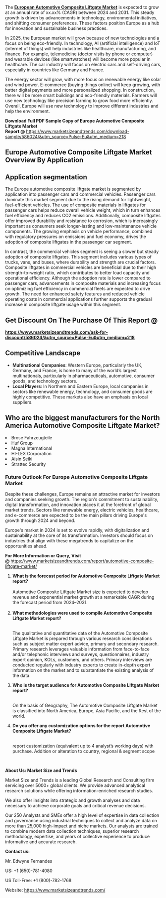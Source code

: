 <p>The <strong><a href="https://www.marketsizeandtrends.com/download-sample/586024/&amp;utm_source=Pulse-Eu&amp;utm_medium=218">European Automotive Composite Liftgate Market</a></strong>&nbsp;is expected to grow at an annual rate of xx.xx% (CAGR) between 2024 and 2031. This steady growth is driven by advancements in technology, environmental initiatives, and shifting consumer preferences. These factors position Europe as a hub for innovation and sustainable business practices.</p><p>In 2025, the European market will grow because of new technologies and a focus on being eco-friendly. In technology, AI (artificial intelligence) and IoT (internet of things) will help industries like healthcare, manufacturing, and finance. For example, telemedicine (doctor visits by phone or computer) and wearable devices (like smartwatches) will become more popular in healthcare. The car industry will focus on electric cars and self-driving cars, especially in countries like Germany and France.</p><p>The energy sector will grow, with more focus on renewable energy like solar and wind power. E-commerce (buying things online) will keep growing, with better digital payments and more personalized shopping. In construction, there will be more smart buildings and eco-friendly materials. Farmers will use new technology like precision farming to grow food more efficiently. Overall, Europe will use new technology to improve different industries and help the environment.</p><p><strong>Download Full PDF Sample Copy of Europe Automotive Composite Liftgate Market Report&nbsp;@</strong>&nbsp;<a href="https://www.marketsizeandtrends.com/download-sample/586024/&amp;utm_source=Pulse-Eu&amp;utm_medium=218" target="_blank">https://www.marketsizeandtrends.com/download-sample/586024/&amp;utm_source=Pulse-Eu&amp;utm_medium=218</a></p><h2><strong>Europe Automotive Composite Liftgate Market Overview By Application</strong></h2><p><h2>Application segmentation</h2><p>The Europe automotive composite liftgate market is segmented by application into passenger cars and commercial vehicles. Passenger cars dominate this market segment due to the rising demand for lightweight, fuel-efficient vehicles. The use of composite materials in liftgates for passenger cars helps reduce overall vehicle weight, which in turn enhances fuel efficiency and reduces CO2 emissions. Additionally, composite liftgates offer improved durability and resistance to corrosion, which is increasingly important as consumers seek longer-lasting and low-maintenance vehicle components. The growing emphasis on vehicle performance, combined with regulatory pressures on emissions and fuel economy, drives the adoption of composite liftgates in the passenger car segment.</p><p>In contrast, the commercial vehicles segment is seeing a slower but steady adoption of composite liftgates. This segment includes various types of trucks, vans, and buses, where durability and strength are crucial factors. Composite liftgates in commercial vehicles are beneficial due to their high strength-to-weight ratio, which contributes to better load capacity and operational efficiency. Although the adoption rate is lower compared to passenger cars, advancements in composite materials and increasing focus on optimizing fuel efficiency in commercial fleets are expected to drive growth. The need for enhanced safety features and reduced vehicle operating costs in commercial applications further supports the gradual increase in composite liftgate usage within this segment.</p></p><h2><strong>Get Discount On The Purchase Of This Report @&nbsp;</strong></h2><p><strong><a href="https://www.marketsizeandtrends.com/ask-for-discount/586024/&amp;utm_source=Pulse-Eu&amp;utm_medium=218" target="_blank">https://www.marketsizeandtrends.com/ask-for-discount/586024/&amp;utm_source=Pulse-Eu&amp;utm_medium=218</a></strong></p><h2><strong>Competitive Landscape</strong></h2><ul><li><strong>Multinational Companies</strong>: Western Europe, particularly the UK, Germany, and France, is home to many of the world&rsquo;s largest multinationals, particularly in pharmaceuticals, automotive, consumer goods, and technology sectors.</li><li><strong>Local Players</strong>: In Northern and Eastern Europe, local companies in sectors like renewable energy, technology, and consumer goods are highly competitive. These markets also have an emphasis on local suppliers.</li></ul><h2><strong>Who are the biggest manufacturers for the North America Automotive Composite Liftgate Market?</strong></h2><p><li>Brose Fahrzeugteile</li><li> Huf Group</li><li> Magna International</li><li> HI-LEX Corporation</li><li> Aisin Seiki</li><li> Strattec Security</li></p><div class="flex max-w-full flex-col flex-grow"><div class="min-h-[20px] text-message flex w-full flex-col items-end gap-2 whitespace-normal break-words [.text-message+&amp;]:mt-5" dir="auto" data-message-author-role="assistant" data-message-id="1804e3fa-85f3-4ff5-9634-71ec5bbadd55"><div class="flex w-full flex-col gap-1 empty:hidden first:pt-[3px]"><div class="markdown prose w-full break-words dark:prose-invert light"><h3>Future Outlook For Europe Automotive Composite Liftgate Market</h3><p>Despite these challenges, Europe remains an attractive market for investors and companies seeking growth. The region's commitment to sustainability, digital transformation, and innovation places it at the forefront of global market trends. Sectors like renewable energy, electric vehicles, healthcare, and e-commerce are expected to be the main pillars driving Europe's growth through 2024 and beyond.</p><p>Europe's market in 2024 is set to evolve rapidly, with digitalization and sustainability at the core of its transformation. Investors should focus on industries that align with these megatrends to capitalize on the opportunities ahead.</p></div></div></div></div><p><strong>For More Information or Query, Visit @&nbsp;</strong><a><u>https://www.marketsizeandtrends.com/report/automotive-composite-liftgate-market/</u></a></p><p><ol><li><strong>What is the forecast period for Automotive Composite Liftgate Market report?<br /></strong><br /><span data-sheets-root="1" data-sheets-value="{&quot;1&quot;:2,&quot;2&quot;:&quot;XXXX size is expected to develop revenue and exponential market growth at a remarkable CAGR during the forecast period from 2024&ndash;2030.&quot;}" data-sheets-userformat="{&quot;2&quot;:12674,&quot;4&quot;:{&quot;1&quot;:2,&quot;2&quot;:16776960},&quot;10&quot;:2,&quot;11&quot;:0,&quot;15&quot;:&quot;Arial&quot;,&quot;16&quot;:12}">Automotive Composite Liftgate Market size is expected to develop revenue and exponential market growth at a remarkable CAGR during the forecast period from 2024&ndash;2031.</span><br /><br /></li><li><strong>What methodologies were used to compile Automotive Composite Liftgate Market report?<br /><br /></strong><p>The qualitative and quantitative data of the&nbsp;Automotive Composite Liftgate Market is prepared through various research considerations such as subject matter expert advice, primary and secondary research. Primary research leverages valuable information from face-to-face and/or telephonic interviews and surveys, questionnaires, industry expert opinion, KOLs, customers, and others. Primary interviews are conducted regularly with industry experts to create in-depth expert information on the market and to substantiate the existing analysis of the data.&nbsp;</p></li><li><strong>Who is the target audience for Automotive Composite Liftgate Market report?<br /><br /></strong><p>On the basis of Geography, The&nbsp;Automotive Composite Liftgate Market is classified into North America, Europe, Asia Pacific, and the Rest of the world.</p></li><li><strong>Do you offer any customization options for the report Automotive Composite Liftgate Market?<br /><br /></strong><p>report customization (equivalent up to 4 analyst&rsquo;s working days) with purchase. Addition or alteration to country, regional &amp; segment scope</p><p>&nbsp;</p></li></ol></p><p><strong>About Us: Market Size and Trends</strong></p><p>Market Size and Trends is a leading Global Research and Consulting firm servicing over 5000+ global clients. We provide advanced analytical research solutions while offering information-enriched research studies.</p><p>We also offer insights into strategic and growth analyses and data necessary to achieve corporate goals and critical revenue decisions.</p><p>Our 250 Analysts and SMEs offer a high level of expertise in data collection and governance using industrial techniques to collect and analyze data on more than 25,000 high-impact and niche markets. Our analysts are trained to combine modern data collection techniques, superior research methodology, expertise, and years of collective experience to produce informative and accurate research.</p><p><strong>Contact us:</strong></p><p>Mr. Edwyne Fernandes</p><p>US: +1 (650)-781-4080</p><p>US Toll-Free: +1 (800)-782-1768</p><p>Website:&nbsp;<a href="https://www.marketsizeandtrends.com/" target="_blank">https://www.marketsizeandtrends.com/</a></p>
